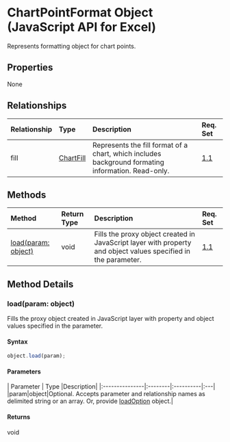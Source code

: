 # ChartPointFormat Object (JavaScript API for Excel)

Represents formatting object for chart points.

## Properties

None

## Relationships
| Relationship | Type	|Description| Req. Set|
|:---------------|:--------|:----------|:----|
|fill|[ChartFill](chartfill.md)|Represents the fill format of a chart, which includes background formating information. Read-only.|[1.1](../excel-requirement.md)|

## Methods

| Method		   | Return Type	|Description| Req. Set|
|:---------------|:--------|:----------|:----|
|[load(param: object)](#loadparam-object)|void|Fills the proxy object created in JavaScript layer with property and object values specified in the parameter.|[1.1](../reqset/excel-requirement.md)|

## Method Details


### load(param: object)
Fills the proxy object created in JavaScript layer with property and object values specified in the parameter.

#### Syntax
```js
object.load(param);
```

#### Parameters
| Parameter	   | Type	|Description|
|:---------------|:--------|:----------|:---|
|param|object|Optional. Accepts parameter and relationship names as delimited string or an array. Or, provide [loadOption](loadoption.md) object.|

#### Returns
void
